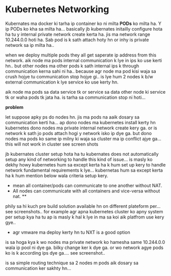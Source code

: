 # Kubernetes Networking

Kubernates ma docker ki tarha ip container ko ni milta **PODs** ko milta ha. Y ip PODs ko kha sa milta ha... basically jb kubernates initailly configure hota ha tu y internal private network create kerta ha. jis ma network range 10.244.0.0 hoti ha. Sab pod is k sath attach hoty hn or inhy is private network sa ip milta ha..

when we deploy multiple pods they all get saperate ip address from this network. aik node ma pods internal communication k lye in ips ko use kerti hn.. but other nodes ma other pods k sath internal ips k through communication kerna sahi ni ha.. because agr node ma pod kisi waja sa crush hojye tu communication stop hojye gi.. is lye hum 2 nodes k b/w external communication k lye service ko use kerty hn.   

aik node ma pods sa data service tk or service sa data other node ki service tk or waha pods tk jata ha. is tarha sa communication stop ni hoti...


**problem**

let suppose apky ps do nodes hn. jis ma pods na aaik dosary sa communication kerti ha... ap dono nodes ma kubernetes install kerty hn kubernetes dono nodes ma private internal network create kery ga. or is network k sath jo pods attach hogi y network isko ip dye ga. but dono nodes ma pods ko same ip milny ki waja sa cluster ma ip conflict ajye ga... this will not work in cluster see screen shots

jb kubernates cluster setup hota ha tu kubernates does not automatically setup any kind of networking to handle this kind of issue... is masly ko dekhy howy kubernetes hum sa except kerta ha k hum set up kery to handle network fundamental requirements k lye... kubernetas hum sa except kerta ha k hum mention below wala criteria setup kery.

- mean all container/pods can communicate to one another without NAT.
- All nodes can communicate with all containers and vice-versa without nat. **

phily sa hi kuch pre build solution available hn on different plateform per... see screenshots.. for example agr apna kubernetes cluster ko apny system per setup kya ha tu ap is masly k hal k lye in ma sa koi aik platfrom use kery gye..

- agr vmware ma deploy kerty hn tu NXT is a good option

is sa hoga kya k wo nodes ma private network ko hamesha same 10.244.0.0 wala ip pool ni dye ga. bilky change ker k dye ga. or wo network agye pods ko is k according ips dye ga.... see screenshot.. 

is sa simple routing technique sa 2 nodes m pods aik dosary sa communication ker sakhty hn...